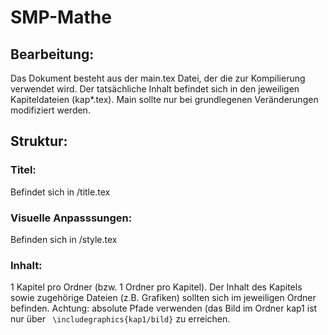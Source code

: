 # SMP-Mathe
## Bearbeitung:
Das Dokument besteht aus der main.tex Datei, der die zur Kompilierung verwendet wird. Der tatsächliche Inhalt befindet sich in den jeweiligen Kapiteldateien (kap*.tex). Main sollte nur bei grundlegenen Veränderungen modifiziert werden.
## Struktur:
### Titel:
Befindet sich in /title.tex
### Visuelle Anpasssungen:
Befinden sich in /style.tex
### Inhalt:
1 Kapitel pro Ordner (bzw. 1 Ordner pro Kapitel). Der Inhalt des Kapitels sowie zugehörige Dateien (z.B. Grafiken) sollten sich im jeweiligen Ordner befinden. Achtung: absolute Pfade verwenden (das Bild im Ordner kap1 ist nur über ``` \includegraphics{kap1/bild}``` zu erreichen.

